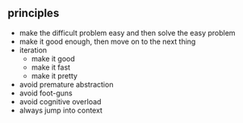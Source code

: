 ## principles

- make the difficult problem easy and then solve the easy problem
- make it good enough, then move on to the next thing
- iteration
  - make it good
  - make it fast 
  - make it pretty
- avoid premature abstraction
- avoid foot-guns
- avoid cognitive overload
- always jump into context
